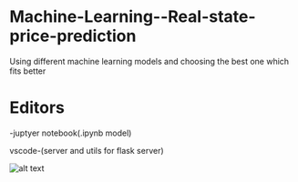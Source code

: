 # Machine-Learning--Real-state-price-prediction

Using different machine learning models and choosing the best one which fits better

# Editors

-juptyer notebook(.ipynb model)

vscode-(server and utils for flask server)

![alt text](https://logicalidea.co/wp-content/uploads/2018/01/Why-Python-For-Machine-Learning.jpg)

